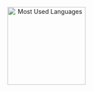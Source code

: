 <p align="center">
  <a href="https://github.com/xtutran">
<!--     <img alt="GitHub Streak" height="180em" src="https://github-readme-streak-stats.herokuapp.com?user=xtutran&theme=gotham" /> -->
    <img alt="Most Used Languages" height="180em" src="https://github-readme-stats.vercel.app/api/top-langs/?username=xtutran&cache_seconds=86400&layout=compact&theme=gotham&langs_count=8&count_private=true&hide=html" />
    
  </a>
</p>
<!--
**xtutran/xtutran** is a ✨ _special_ ✨ repository because its `README.md` (this file) appears on your GitHub profile.

Here are some ideas to get you started:

- 🔭 I’m currently working on ...
- 🌱 I’m currently learning ...
- 👯 I’m looking to collaborate on ...
- 🤔 I’m looking for help with ...
- 💬 Ask me about ...
- 📫 How to reach me: ...
- 😄 Pronouns: ...
- ⚡ Fun fact: ...
-->
